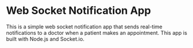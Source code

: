 # Web Socket Notification App

This is a simple web socket notification app that sends real-time notifications to a doctor when a patient makes an appointment. This app is built with Node.js and Socket.io.

